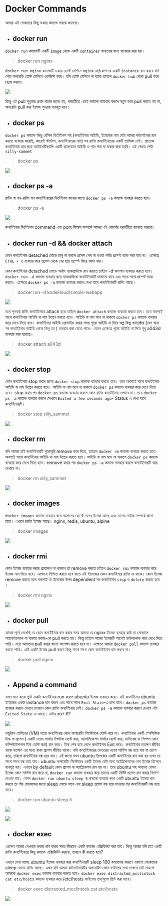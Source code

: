 # Docker Commands
আমরা এই লেকচারে কিছু ডকার কম্যান্ড সম্বন্ধে জানবো।

* ## docker run 

`docker run` কম্যান্ডটি একটি `image` থেকে একটি `container`  বানানোর জন্য ব্যাবহার করা হয়। 

> docker run nginx

`docker run nginx` কম্যান্ডটি ডকার হোস্ট মেশিনে `nginx` এপ্লিকেশনের একটি `instance` রান করবে যদি সেটা অলরেডি হোস্ট মেশিনে একজিস্ট করে। যদি হোস্ট মেশিনে না থাকে তাহলে `docker hub` থেকে pull করে run করবে।

![](Screenshot%20from%202022-04-28%2012-01-53.png)

কিন্তু এই pull শুধুমাত্র প্রথম বারের জন্যে হয়, পরবর্তীতে একই কম্যান্ড ব্যাবহার করলে নতুন করে pull করতে হয় না, অলরেডি pull করা ইমেজ পুনরায় ব্যবহৃত হবে। 


* ## docker ps

`docker ps` কম্যান্ড কিছু বেসিক ডিটেইলস সহ (কনটেইনার আইডি, ইমেজের নাম যেটা আমরা কটনেইনার রান করতে ব্যবহার করেছি, কারেন্ট স্ট্যাটাস, কনটেইনারের নাম) সব রানিং কনটেইনারের একটি তালিকা দেই। প্রত্যেক কনটেইনার তার জন্য অটোমেটিক্যালি একটি র‌্যানডোম আইডি ও নাম পায় যা ডকার দ্বারা তৈরি। এই ক্ষেত্রে সেটা `silly-sammet` 

> docker ps

![](Screenshot%20from%202022-04-28%2012-02-30.png)

* ## docker ps -a

রানিং বা নন-রানিং সব কনটেইনারের ডিটেইলস জানার জন্যে `docker ps -a` কম্যান্ড ব্যবহার করতে হবে। 

> docker ps -a

![](Screenshot%20from%202022-04-28%2012-02-55.png)

কনটেইনার ডিটেইলস command এবং port ফিল্ডস সম্পর্কে আমরা এই কোর্সের পরবর্তীতে জানতে পারবো। 

* ## docker run -d && docker attach

কোন কনটেইনার detached মোডে চালু না করলে প্রসেস শেষ না হওয়া পর্যন্ত প্রম্প্টে ব্যাক করা যায় না। এক্ষেত্রে `CTRL + c` ব্যবহার করে প্রসেস থেকে বের হয়ে প্রম্প্টে ফিরে আসা যায়। 

কোন কনটেইনার detached মোডে অর্থাৎ ব্যাকগ্রাউন্ডে রান করাতে চাইলে -d অপশান ব্যবহার করতে হবে। `docker run -d` কম্যান্ড ব্যবহার করে ব্যাকগ্রাউন্ডে কনটেইনারটি চালানো যাবে এবং সাথে সাথে প্রম্প্টে ব্যাক করবে। এক্ষেত্রে `docker ps -a` কম্যান্ড ব্যবহার করলে দেখা যাবে কনটেইনারটি রানিং আছে। 

> docker run -d kodekloud/simple-webapp

![](Screenshot%20from%202022-04-28%2012-34-24.png)

তবে পুনরায় রানিং কনটেইনারে attach হতে চাইলে `docker attach` কম্যান্ড ব্যবহার করতে হবে। তবে অবশ্যই সাথে কনটেইনার আইডি বা নাম উল্লেখ করতে হবে। আইডি বা নাম মনে না থাকলে `docker ps` কম্যান্ড ব্যবহার করে দেখে নিতে হবে। কনটেইনার আইডি প্রোভাইড করার সময় পুরো আইডি না দিয়ে অল্প কিছু ক্যারেক্টার (যেন অন্য সব কনটেইনার আইডি থেকে ভিন্ন হয় ) ব্যবহার করা যেতে পারে। যেমন এক্ষেত্রে পুরো আইডি না দিয়ে শুধু a043d ব্যবহার করা হয়েছে। 

> docker attach a043d

![](Screenshot%20from%202022-04-28%2012-34-35.png)

* ## docker stop

কোন কনটেইনার stop করার জন্যে `docker stop` কম্যান্ড ব্যবহার করতে হবে। তবে অবশ্যই সাথে কনটেইনার আইডি বা নাম উল্লেখ করতে হবে। আইডি বা নাম মনে না থাকলে `docker ps` কম্যান্ড ব্যবহার করে দেখে নিতে হবে। stop করার পর `docker ps` কম্যান্ড ব্যবহার করলে কোন রানিং কনটেইনার দেখাবে না। তবে `docker ps -a` কম্যান্ড ব্যবহার করলে সেখানে `Exited a few seconds ago`- Status এ দেখা যাবে কনটেইনারটি। 

> docker stop silly_sammet

![](Screenshot%20from%202022-04-28%2012-03-15.png)

* ## docker rm

ষদি আমরা চাই কনটেইনারটি পুরোপুরি remove করে দিতে, তাহলে `docker rm` কম্যান্ড ব্যবহার করতে হবে। অবশ্যই সাথে কনটেইনার আইডি বা নাম উল্লেখ করতে হবে। আইডি বা নাম মনে না থাকলে `docker ps` কম্যান্ড ব্যবহার করে দেখে নিতে হবে। remove করার পর `docker ps -a` কম্যান্ড ব্যবহার করলে কনটেইনারটি আর দেখাবে না। 
> docker rm silly_sammet

![](Screenshot%20from%202022-04-28%2012-03-29.png)

* ## docker images

`docker images` কম্যান্ড ব্যবহার করে আমাদের হোস্টে যেসব ইমেজ আছে এবং তাদের সাইজ সম্পর্কে জানা যাবে।  এখানে চারটা ইমেজ আছে। nginx, redis, ubuntu, alpine 

> docker images

![](Screenshot%20from%202022-04-28%2012-03-40.png)

* ## docker rmi

কোন ইমেজ ব্যবহার করার প্রয়োজন না থাকলে তা remove করতে চাইলে `docker rmi` কম্যান্ড ব্যবহার করে ইমেজ নাম দিতে হবে। এক্ষেত্রে নিশ্চিত করতে হবে যাতে এই ইমেজের কোন কনটেইনার রানিং না থাকে। কোন ইমেজ remove করতে হলে অবশ্যই ঐ ইমেজের উপর dependent সব কনটেইনার `stop` ও `delete` করতে হবে । 

> docker rmi nginx

![](Screenshot%20from%202022-04-28%2012-03-58.png)

* ## docker pull

আমরা পূর্বে দেখেছি যে কোন কনটেইনার রান করার সময় আমরা যে nginx ইমেজ ব্যবহার করি তা লোকালে অ্যাভেইলেবল না থাকায় ডকার-কে pull করতে হয়। কিন্তু চাইলে আমরা ইমেজটি আগেই ডাউনলোড করে রেখে দিতে পারি। এতে আমাদের pull করার জন্যে অপেক্ষা করতে হবে না। এক্ষেত্রে আমরা `docker pull` কম্যান্ড ব্যবহার করতে পারি। এটি একটি ইমেজ pull করবে কিন্তু সাথে সাথে কোন কনটেইনার রান করবে না। 

> docker pull nginx

![](Screenshot%20from%202022-04-28%2012-04-13.png)

* ## Append a command

এখন মনে করো তুমি একটা কনটেইনার run করলে ubuntu ইমেজ ব্যবহার করে। এই কনটেইনার ubuntu ইমেজের একটা instance রান করবে এবং সাথে সাথে `Exit State`-এ চলে যাবে। `docker ps` কম্যান্ড ব্যবহার করলে দেখবে সেখানে কোন রানিং কনটেইনার নেই। `docker ps -a` কম্যান্ড ব্যবহার করলে দেখবে এটা `Exited State`-এ আছে। এটার কারণ কী? 

![](Screenshot%20from%202022-04-28%2012-04-32.png)

ভার্চুয়াল মেশিনের (VM) মতো কনটেইনার কোন অপারেটিং সিস্টেমকে হোস্ট করে না। কনটেইনার একটি স্পেসিফিক টাস্ক বা প্রসেস ( একটি ওয়েব সার্ভার ইন্সটান্স হোস্ট করা, অ্যাপলিকেশন সার্ভার হোস্ট করা, ডাটাবেজ বা সিম্পল কোন কম্পিউটেশনাল টাস্ক হোস্ট করা) রান করে। টাস্ক শেষ হয়ে গেলে কনটেইনার Exit করে। কনটেইনার ততক্ষণ জীবিত থাকে যতক্ষণ এর মধ্যে থাকা প্রসেস জীবিত থাকে। যদি কনটেইনারের ভেতরের ওয়েব সার্ভিস বন্ধ হয়ে যায় বা ক্র্যাশ করে, তাহলে কনটেইনার বন্ধ হয়ে যায়। এই জন্যে যখন ubuntu ইমেজের একটি কনটেইনার রান করা হয় তখন তা সাথে সাথে বন্ধ হয়ে যায়। ubuntu অপারেটিং সিস্টেমের একটি ইমেজ যেটা অন্য অ্যাপ্লিকেশনের বেস ইমেজ হিসেবে ব্যবহৃত হয়। এখানে by default কোন প্রসেস বা অ্যাপ্লিকেশন রান হয় না। তবে ubuntu সহ অন্যান্য যেসব ইমেজ কোন সার্ভিস রান করে না, `docker run` কম্যান্ড ব্যবহার করে তাদের একটি নির্দিষ্ট প্রসেস রান করার নির্দেশ দেওয়া যায়। যেমন `docker run ubuntu sleep 5` কম্যান্ড ব্যবহার করে একটি ubuntu ইমেজ রান করলে তা পাঁচ সেকেন্ডের জন্যে sleep মোডে যাবে এবং sleep প্রসেস বন্ধ হয়ে যাওয়ার পর কনটেইনারটি বন্ধ হয়ে যাবে। 

> docker run ubuntu sleep 5

![](Screenshot%20from%202022-04-28%2012-04-42.png)

![](Screenshot%20from%202022-04-28%2012-05-05.png)


* ## docker exec
 
এতক্ষণ আমরা দেখলাম ডকার রান করার সময় কীভাবে একটি কম্যান্ড এক্সিকিউট করা যায়। কিন্তু আমরা যদি চাই একটি রানিং কনটেইনারে কিছু কম্যান্ড এক্সিকিউট করবো, তাহলে কী করতে হবে? 

এখানে দেখা যাচ্ছে ubuntu ইমেজ ব্যবহার করা কনটেইনারটি sleep 100 কম্যান্ডের কারণে একশো সেকেন্ডের sleep মোডে রানিং আছে। এখন যদি আমরা কটনেইনারটির অভ্যন্তরীণ কোন ফাইলের তথ্য দেখতে চাই তাহলে আমাকে `docker exec` কম্যান্ড ব্যবহার করতে হবে। `docker exec distracted_mcclintock cat etc/hosts` কম্যান্ড ব্যবহার করে /etc/hosts ফাইলের তথ্যগুলো প্রিন্ট করা যাবে।

> docker exec distracted_mcclintock cat etc/hosts
 
![](Screenshot%20from%202022-04-28%2012-05-14.png)

